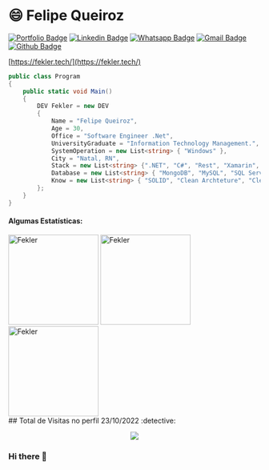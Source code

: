 # 😄 Felipe Queiroz

[![Portfolio Badge](https://img.shields.io/badge/-Portfolio-6633cc?style=flat-square&logo=Elixir&logoColor=white&color=black&link=https://fekler.tech/)](https://fekler.tech/)
[![Linkedin Badge](https://img.shields.io/badge/-Linkedin-6633cc?style=flat-square&logo=Linkedin&logoColor=white&color=black&link=https://www.linkedin.com/in/Fekler/)](https://www.linkedin.com/in/Fekler/)
[![Whatsapp Badge](https://img.shields.io/badge/-WhatsApp-6633cc?style=flat-square&logo=Whatsapp&logoColor=white&color=black&link=https://whats.link/fekler)](https://api.whatsapp.com/send?phone=5584933000468&text=Ol%C3%A1%2C%20Felipe!)
[![Gmail Badge](https://img.shields.io/badge/-Gmail-c14438?style=flat-square&logo=Gmail&logoColor=white&color=black&link=mailto:fekler.jobs@gmail.com)](mailto:fekler.jobs@gmail.com)
[![Github Badge](https://img.shields.io/badge/-Fekler-000?style=flat-square&logo=Github&logoColor=white&link=https://github.com/Fekler)](https://github.com/Fekler)

[https://fekler.tech/](https://fekler.tech/)


<!---
public class DEV
{
    public string Name { get; set; }
    public int Age { get; set; }
    public string Office { get; set; }
    public string UniversityGraduate { get; set; }
    public List<string> SystemOperation { get; set; }
    public string City { get; set; }
    public List<string> Stack { get; set; }
    public List<string> Database { get; set; }
    public List<string> Know { get; set; }
}--->
```C#
public class Program
{
    public static void Main()
    {
        DEV Fekler = new DEV
        {
            Name = "Felipe Queiroz",
            Age = 30,
            Office = "Software Engineer .Net",
            UniversityGraduate = "Information Technology Management.",
            SystemOperation = new List<string> { "Windows" },
            City = "Natal, RN",
            Stack = new List<string> {".NET", "C#", "Rest", "Xamarin", "MAUI"},
            Database = new List<string> { "MongoDB", "MySQL", "SQL Server", "Oracle" },
            Know = new List<string> { "SOLID", "Clean Archteture", "Clean Code", "TDD", "Scrum", "Jira", "Git" }
        };        
    }
}
```

#### Algumas Estatísticas:

<div>
<img loading="lazy" height="180em" alt="Fekler" src="https://github-readme-streak-stats.herokuapp.com/?user=Fekler&hide_border=true&theme=dark" />
<img loading="lazy" height="180em" alt="Fekler" src="https://github-readme-stats.vercel.app/api?username=Fekler&count_private=true&show_icons=true&custom_title=Github%20Status&hide=issues&hide_border=true&theme=dark" />
<img loading="lazy" height="180em" alt="Fekler" src="https://github-readme-stats.vercel.app/api/top-langs/?username=Fekler&layout=compact&langs_count=7&hide_border=true&theme=dark"/>
</div>
## Total de Visitas no perfil 23/10/2022 :detective: <br>
 <p align="center"> 
   <img alingn="center" loading="lazy" src="https://profile-counter.glitch.me/Fekler/count.svg" />
 </p>















<!---- 👋 Hi, I’m @Feklerz
- 👀 I’m interested in ...
- 🌱 I’m currently learning ...
- 💞️ I’m looking to collaborate on ...
- 📫 How to reach me ...


Feklerz/Feklerz is a ✨ special ✨ repository because its `README.md` (this file) appears on your GitHub profile.
You can click the Preview link to take a look at your changes.
--->


### Hi there 👋

<!--
**Fekler/Fekler** is a ✨ _special_ ✨ repository because its `README.md` (this file) appears on your GitHub profile.

Here are some ideas to get you started:

- 🔭 I’m currently working on ...
- 🌱 I’m currently learning ...
- 👯 I’m looking to collaborate on ...
- 🤔 I’m looking for help with ...
- 💬 Ask me about ...
- 📫 How to reach me: ...
- 😄 Pronouns: ...
- ⚡ Fun fact: ...
-->
